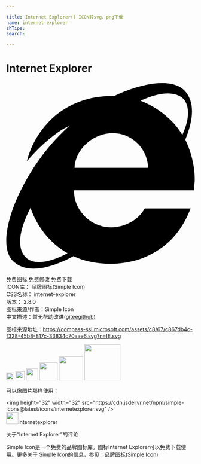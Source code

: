 ```yaml
---

title: Internet Explorer() ICON转svg、png下载
name: internet-explorer
zhTips: 
search: 

---
```


# Internet Explorer  <small style="font-size: 60%;font-weight: 100"></small>

<div id="svg" class="svg-wrap">
<svg xmlns="http://www.w3.org/2000/svg" role="img" viewBox="0 0 24 24"><title>Internet Explorer icon</title><path d="M22.8 7.381c1.125-2.7 1.2-4.95-.15-6.3-1.5-1.499-5.1-1.05-8.924.75h-.45c-2.7 0-5.324.976-7.274 2.7-1.65 1.5-2.85 3.45-3.375 5.625.375-.45 2.475-2.925 4.875-4.275.075 0 .675-.375.675-.375-.075 0-1.2 1.125-1.425 1.35-5.25 5.4-8.324 13.574-5.924 15.973 1.574 1.575 4.424 1.2 7.724-.6 1.425.675 3 .975 4.724.975 2.25 0 4.35-.6 6.15-1.8 1.874-1.2 3.224-3.074 4.05-5.249h-5.85c-.75 1.425-2.475 2.4-4.275 2.4-2.55 0-4.65-2.1-4.724-4.5V13.83h15.298v-.225c0-.375.075-.825.075-1.124 0-1.8-.45-3.525-1.2-5.1zM2.477 22.38c-1.2-1.2-.824-3.524.6-6.299.675 1.875 1.8 3.525 3.225 4.725.45.375.975.75 1.5 1.05-2.4 1.274-4.35 1.5-5.325.524zm15.374-11.398H8.702v-.075c.15-2.325 2.324-4.35 4.874-4.35 2.4 0 4.35 1.875 4.5 4.35v.075zm4.574-4.2c-.45-.75-1.05-1.5-1.725-2.1a11.213 11.213 0 0 0-3.6-2.25c2.4-1.124 4.425-1.274 5.475-.224.825.975.75 2.624-.15 4.574 0 .075 0 .075 0 0 0 .075 0 .075 0 0z"/></svg>
</div>
<detail full-name='internet-explorer'></detail>

<div class="detail-page">
<p>
<span><span class="badge-success badge">免费图标</span> <span class="badge-success badge">免费修改</span>  <span class="badge-success badge">免费下载</span> </span>
<br/>
<span>
ICON库：
<span class="badge-secondary badge">品牌图标(Simple Icon)</span> 
</span>
<br/>
<span>
CSS名称：
<span class="badge-secondary badge">internet-explorer</span> 
</span>

<br/>
<span>
版本：
<span class="badge-secondary badge">2.8.0</span> 
</span>
<br/>
<span>图标来源/作者：<span class="badge-light badge">Simple Icon</span></span> 
<br/>
<span class="zh-detail">中文描述：暂无<span class="help-link"><span>帮助改进</span>(<a href="https://gitee.com/liuwave/icon-helper/edit/master/json/brands/internet-explorer.json" target="_blank" rel="noopener noreferrer">gitee</a><a href="https://github.com/liuwave/icon-helper/edit/master/json/brands/internet-explorer.json" target="_blank" rel="noopener noreferrer">github</a></span>)</span><br/>
</p>
</div><div class="description description alert alert-light"><p>图标来源地址：<a href="https://compass-ssl.microsoft.com/assets/c8/67/c867db4c-f328-45b8-817c-33834c70aae6.svg?n=IE.svg" target="_blank" rel="noopener noreferrer">https://compass-ssl.microsoft.com/assets/c8/67/c867db4c-f328-45b8-817c-33834c70aae6.svg?n=IE.svg</a></p></div>
<div class="alert alert-dark">
<img height="21" width="21" src="https://cdn.jsdelivr.net/npm/simple-icons@latest/icons/internetexplorer.svg" />
<img height="24" width="24" src="https://cdn.jsdelivr.net/npm/simple-icons@latest/icons/internetexplorer.svg" />
<img height="32" width="32" src="https://cdn.jsdelivr.net/npm/simple-icons@latest/icons/internetexplorer.svg" />
<img height="48" width="48" src="https://cdn.jsdelivr.net/npm/simple-icons@latest/icons/internetexplorer.svg" />
<img height="64" width="64" src="https://cdn.jsdelivr.net/npm/simple-icons@latest/icons/internetexplorer.svg" />
<img height="96" width="96" src="https://cdn.jsdelivr.net/npm/simple-icons@latest/icons/internetexplorer.svg" />

</div>
<div>
  <p>可以像图片那样使用：    
  </p>
  <div class="alert alert-primary" style="font-size: 14px">
    &lt;img height="32" width="32" src="https://cdn.jsdelivr.net/npm/simple-icons@latest/icons/internetexplorer.svg" /&gt;
    <copy-btn content='<img height="32" width="32" src="https://cdn.jsdelivr.net/npm/simple-icons@latest/icons/internetexplorer.svg" />'></copy-btn>
  </div>
  <div class="alert alert-secondary">
    <img height="32" width="32" src="https://cdn.jsdelivr.net/npm/simple-icons@latest/icons/internetexplorer.svg" />internetexplorer
    <copy-btn content="internetexplorer" btn-title="复制图标名称"></copy-btn>
  </div>
</div>

<Vssue title="关于“Internet Explorer”的评论" >关于“Internet Explorer”的评论</Vssue>


<div><p>Simple Icon是一个免费的品牌图标库。图标Internet Explorer可以免费下载使用。更多关于  Simple Icon的信息，参见：<a target="_blank" href="https://iconhelper.cn/brands.html">品牌图标(Simple Icon)</a>
</p></div>
